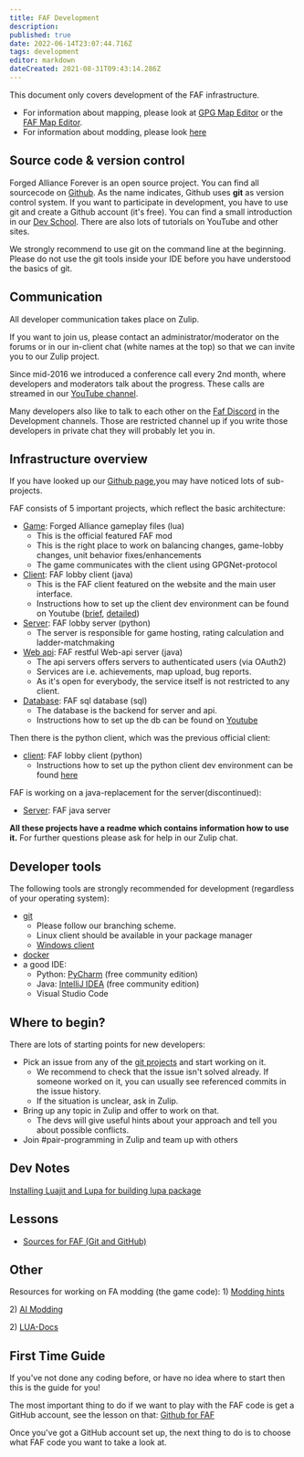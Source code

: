 ```yaml
---
title: FAF Development
description: 
published: true
date: 2022-06-14T23:07:44.716Z
tags: development
editor: markdown
dateCreated: 2021-08-31T09:43:14.286Z
---
```


This document only covers development of the FAF infrastructure.
- For information about mapping, please look at [GPG Map Editor](/GPG-Map-Editor) or the [FAF Map Editor](/FA-Forever-Map-Editor).
-   For information about modding, please look [here](/Modding)

## Source code & version control

Forged Alliance Forever is an open source project. You can find all sourcecode on [Github](https://github.com/FAForever). As the name indicates, Github uses **git** as version control system. If you want to participate in development, you have to use git and create a Github account (it's free). You can find a small introduction in our [Dev School](/FAF-Dev-School-Git). There are also lots of tutorials on YouTube and other sites.

We strongly recommend to use git on the command line at the beginning.
Please do not use the git tools inside your IDE before you have understood the basics of git.

## Communication

All developer communication takes place on Zulip.

If you want to join us, please contact an administrator/moderator on the forums or in our in-client chat (white names at the top) so that we can invite you to our Zulip project. 

Since mid-2016 we introduced a conference call every 2nd month, where developers and moderators talk about the progress. These calls are streamed in our [YouTube channel](https://www.youtube.com/channel/UCkAWiUu4QE172kv-ZuyR42w).

Many developers also like to talk to each other on the [Faf Discord](https://discord.gg/2u36D9V) in the Development channels. Those are restricted channel up if you write those developers in private chat they will probably let you in.

## Infrastructure overview

If you have looked up our [Github page](https://github.com/FAForever),you may have noticed lots of sub-projects.

FAF consists of 5 important projects, which reflect the basic architecture:
- [Game](https://github.com/FAForever/fa): Forged Alliance gameplay files (lua)
	- This is the official featured FAF mod
	- This is the right place to work on balancing changes, game-lobby changes, unit behavior fixes/enhancements
	- The game communicates with the client using GPGNet-protocol
- [Client](https://github.com/FAForever/downlords-faf-client): FAF lobby client (java)
	- This is the FAF client featured on the website and the main user interface.
	- Instructions how to set up the client dev environment can be found on Youtube ([brief](https://www.youtube.com/watch?v=_kJoRehdBcM), [detailed](https://www.youtube.com/watch?v=z4cnvh_vNKA))
- [Server](https://github.com/FAForever/server): FAF lobby server (python)
	- The server is responsible for game hosting, rating calculation and ladder-matchmaking
- [Web api](https://github.com/FAForever/faf-java-api): FAF restful Web-api server (java)
	- The api servers offers servers to authenticated users (via OAuth2)
	- Services are i.e. achievements, map upload, bug reports. 
	- As it's open for everybody, the service itself is not restricted to any client.
- [Database](https://github.com/FAForever/db): FAF sql database (sql)
	- The database is the backend for server and api.
	- Instructions how to set up the db can be found on [Youtube](https://www.youtube.com/watch?v=3vsRs71vMII)

Then there is the python client, which was the previous official client:
- [client](https://github.com/FAForever/client): FAF lobby client (python)
	- Instructions how to set up the python client dev environment can be found [here](/FAF-Dev-School-Client)

FAF is working on a java-replacement for the server(discontinued):
- [Server](https://github.com/FAForever/faf-java-server): FAF java server

**All these projects have a readme which contains information how to use
it.** For further questions please ask for help in our Zulip chat.

## Developer tools

The following tools are strongly recommended for development (regardless of your operating system):
- [git](https://www.git-scm.com) 
	- Please follow our branching scheme.
	- Linux client should be available in your package manager
	- [Windows client](https://git-scm.com/download/win)
- [docker](https://www.docker.com/)
- a good IDE:
	- Python: [PyCharm](https://www.jetbrains.com/pycharm/) (free community edition)
	- Java: [IntelliJ IDEA](https://www.jetbrains.com/idea/) (free community edition)
  - Visual Studio Code

## Where to begin?

There are lots of starting points for new developers:
- Pick an issue from any of the [git projects](https://github.com/FAForever) and start working on it.
	- We recommend to check that the issue isn't solved already. If someone worked on it, you can usually see referenced commits in  the issue history.
	- If the situation is unclear, ask in Zulip.
- Bring up any topic in Zulip and offer to work on that.
	- The devs will give useful hints about your approach and tell you about possible conflicts.
- Join #pair-programming in Zulip and team up with others

## Dev Notes

[Installing Luajit and Lupa for building lupa package](/Dev-Note-Lupa)

## Lessons
- [Sources for FAF (Git and GitHub)](/FAF-Dev-School-Git)

## Other

Resources for working on FA modding (the game code):
1\) [Modding hints](/Modding)

2\) [AI Modding](/AI-Modding)

2\) [LUA-Docs](/Modding/LUADOC)

## First Time Guide

If you've not done any coding before, or have no idea where to start then this is the guide for you!

The most important thing to do if we want to play with the FAF code is get a GitHub account, see the lesson on that: [Github for FAF](/FAF-Dev-School-Git)

Once you've got a GitHub account set up, the next thing to do is to choose what FAF code you want to take a look at.